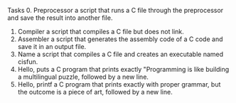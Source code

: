 Tasks
0. Preprocessor
  a script that runs a C file through the preprocessor and save the result into another file.
1. Compiler
 a script that compiles a C file but does not link.
2. Assembler
  a script that generates the assembly code of a C code and save it in an output file.
3. Name
  a script that compiles a C file and creates an executable named cisfun.
4. Hello, puts
  a C program that prints exactly "Programming is like building a multilingual puzzle, followed by a new line.
5. Hello, printf
   a C program that prints exactly with proper grammar, but the outcome is a piece of art, followed by a new line.
